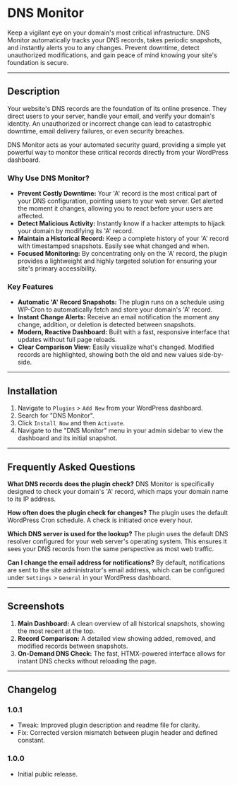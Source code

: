 # DNS Monitor

Keep a vigilant eye on your domain's most critical infrastructure. DNS Monitor automatically tracks your DNS records, takes periodic snapshots, and instantly alerts you to any changes. Prevent downtime, detect unauthorized modifications, and gain peace of mind knowing your site's foundation is secure.

---

## Description

Your website's DNS records are the foundation of its online presence. They direct users to your server, handle your email, and verify your domain's identity. An unauthorized or incorrect change can lead to catastrophic downtime, email delivery failures, or even security breaches.

DNS Monitor acts as your automated security guard, providing a simple yet powerful way to monitor these critical records directly from your WordPress dashboard.

### Why Use DNS Monitor?

-   **Prevent Costly Downtime:** Your 'A' record is the most critical part of your DNS configuration, pointing users to your web server. Get alerted the moment it changes, allowing you to react before your users are affected.
-   **Detect Malicious Activity:** Instantly know if a hacker attempts to hijack your domain by modifying its 'A' record.
-   **Maintain a Historical Record:** Keep a complete history of your 'A' record with timestamped snapshots. Easily see what changed and when.
-   **Focused Monitoring:** By concentrating only on the 'A' record, the plugin provides a lightweight and highly targeted solution for ensuring your site's primary accessibility.

### Key Features

-   **Automatic 'A' Record Snapshots:** The plugin runs on a schedule using WP-Cron to automatically fetch and store your domain's 'A' record.
-   **Instant Change Alerts:** Receive an email notification the moment any change, addition, or deletion is detected between snapshots.
-   **Modern, Reactive Dashboard:** Built with a fast, responsive interface that updates without full page reloads.
-   **Clear Comparison View:** Easily visualize what's changed. Modified records are highlighted, showing both the old and new values side-by-side.

---

## Installation

1.  Navigate to `Plugins` > `Add New` from your WordPress dashboard.
2.  Search for "DNS Monitor".
3.  Click `Install Now` and then `Activate`.
4.  Navigate to the "DNS Monitor" menu in your admin sidebar to view the dashboard and its initial snapshot.

---

## Frequently Asked Questions

**What DNS records does the plugin check?**
DNS Monitor is specifically designed to check your domain's 'A' record, which maps your domain name to its IP address.

**How often does the plugin check for changes?**
The plugin uses the default WordPress Cron schedule. A check is initiated once every hour.

**Which DNS server is used for the lookup?**
The plugin uses the default DNS resolver configured for your web server's operating system. This ensures it sees your DNS records from the same perspective as most web traffic.

**Can I change the email address for notifications?**
By default, notifications are sent to the site administrator's email address, which can be configured under `Settings` > `General` in your WordPress dashboard.

---

## Screenshots

1.  **Main Dashboard:** A clean overview of all historical snapshots, showing the most recent at the top.
2.  **Record Comparison:** A detailed view showing added, removed, and modified records between snapshots.
3.  **On-Demand DNS Check:** The fast, HTMX-powered interface allows for instant DNS checks without reloading the page.

---

## Changelog

### 1.0.1

-   Tweak: Improved plugin description and readme file for clarity.
-   Fix: Corrected version mismatch between plugin header and defined constant.

### 1.0.0

-   Initial public release.
